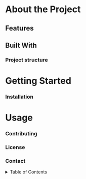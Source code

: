 # About the Project

## Features

## Built With

### Project structure

# Getting Started

### Installation

# Usage

### Contributing

### License

### Contact


<details>
  <summary>Table of Contents</summary>
</details>
